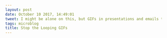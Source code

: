 ```yaml
---
layout: post
date: October 10 2017, 14:49:01
tweet: I might be alone on this, but GIFs in presentations and emails that can't be paused are the bane of my existence.
tags: microblog
title: Stop the Looping GIFs
---
```




